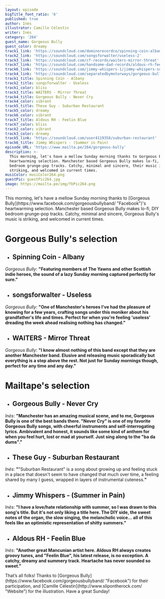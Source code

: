 ```yaml
---
layout: episode
bigTitle_font_ratio: '6'
published: true
author: Inès
illustrator: Camille Célestin
writer: Inès
category: '264'
guest_name: Gorgeous Bully
guest_color: dreamy
track1_link: 'https://soundcloud.com/dominorecordco/spinning-coin-albany'
track2_link: 'https://soundcloud.com/songsforwalter/useless-2'
track3_link: 'https://soundcloud.com/cf-records/waiters-mirror-threat'
track7_link: 'https://soundcloud.com/handsome-dad-records/aldous-rh-feelin-blue'
track6_link: 'https://soundcloud.com/jimmy-whispers-1/jimmy-whispers-summer-in-pain'
track4_link: 'https://soundcloud.com/separatedbymotorways/gorgeous-bully-never-cry'
track1_title: Spinning Coin - Albany
track2_title: songsforwalter - Useless
track1_color: bliss
track3_title: WAITERS - Mirror Threat
track4_title: Gorgeous Bully - Never Cry
track4_color: vibrant
track5_title: These Guy - Suburban Restaurant
track5_color: dreamy
track6_color: vibrant
track7_title: Aldous RH - Feelin Blue
track7_color: bliss
track2_color: vibrant
track3_color: dreamy
track5_link: 'https://soundcloud.com/user4119358/suburban-restaurant'
track6_title: Jimmy Whispers - (Summer in Pain)
episode_URL: 'https://www.mailta.pe/264/gorgeous-bully'
description: >-
  This morning, let's have a mellow Sunday morning thanks to Gorgeous Bully's
  heartwarming selection. Manchester based Gorgeous Bully makes lo-fi, DIY
  bedroom grunge-pop tracks. Catchy, minimal and sincere, their music is
  striking, and welcomed in current times.
musiColor: musiColor264.png
guestPic: guestPic264.jpg
image: https://mailta.pe/img/fbPic264.png
---
```

<p id="introduction">This morning, let's have a mellow Sunday morning thanks to [Gorgeous Bully](https://www.facebook.com/gorgeousbullyband/ "Facebook")'s heartwarming selection.
Manchester based Gorgeous Bully makes lo-fi, DIY bedroom grunge-pop tracks. Catchy, minimal and sincere, Gorgeous Bully's music is striking, and welcomed in current times.</p>


# **Gorgeous Bully's selection**

+ ## Spinning Coin - Albany
_Gorgeous Bully_: **"**Featuring members of The Yawns and other Scottish indie heroes, the sound of a lazy Sunday morning captured perfectly for sure.**"**

+ ## songsforwalter - Useless
_Gorgeous Bully_: **"**One of Manchester's heroes I've had the pleasure of knowing for a few years, crafting songs under this moniker about his grandfather's life and times. Perfect for when you're feeling 'useless' dreading the week ahead realising nothing has changed.**"**

+ ## WAITERS - Mirror Threat
_Gorgeous Bully_: **"**I know almost nothing of this band except that they are another Manchester band. Elusive and releasing music sporadically but everything is a step above the rest. Not just for Sunday mornings though, perfect for any time and any day.**"**



# Mailtape's selection

+ ## Gorgeous Bully - Never Cry
_Inès_: **"**Manchester has an amazing musical scene, and to me, Gorgeous Bully is one of the best bands there. "Never Cry" is one of my favorite Gorgeous Bully songs, with cheerful instruments and self-interrogating lyrics. Ambivalent and honest, it sounds like some kind of anthem for when you feel hurt, lost or mad at yourself. Just sing along to the "ba da dums".**"** 

+ ## These Guy - Suburban Restaurant
_Inès_: **"**"Suburban Restaurant" is a song about growing up and feeling stuck in a place that doesn't seem to have changed that much over time, a feeling shared by many I guess, wrapped in layers of instrumental cuteness.**"**

+ ## Jimmy Whispers - (Summer in Pain)
_Inès_: **"**I have a love/hate relationship with summer, so I was drawn to this song's title. But it's not only liking a title here. The DIY side, the sweet notes of the organ, the slow singing, the melancholic voice... all of this feels like an optimistic representation of shitty summers.**"**

+ ## Aldous RH - Feelin Blue
_Inès_: **"**Another great Mancunian artist here. Aldous RH always creates groovy tunes, and "Feelin Blue", his latest release, is no exception. A catchy, dreamy and summery track. Heartache has never sounded so sweet.**"**


<p id="outroduction">That’s all folks! Thanks to [Gorgeous Bully](https://www.facebook.com/gorgeousbullyband/ "Facebook") for their participation, and [Camille Célestin](http://www.slipontherock.com/ "Website") for the illustration. Have a great Sunday! </p>
